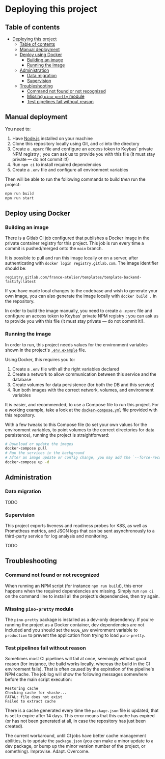 # Deploying this project

## Table of contents

- [Deploying this project](#deploying-this-project)
  - [Table of contents](#table-of-contents)
  - [Manual deployment](#manual-deployment)
  - [Deploy using Docker](#deploy-using-docker)
    - [Building an image](#building-an-image)
    - [Running the image](#running-the-image)
  - [Administration](#administration)
    - [Data migration](#data-migration)
    - [Supervision](#supervision)
  - [Troubleshooting](#troubleshooting)
    - [Command not found or not recognized](#command-not-found-or-not-recognized)
    - [Missing `pino-pretty` module](#missing-pino-pretty-module)
    - [Test pipelines fail without reason](#test-pipelines-fail-without-reason)

## Manual deployment

You need to:

1. Have [Node.js](https://nodejs.org/en/) installed on your machine
2. Clone this repository locally using Git, and `cd` into the directory
3. Create a `.npmrc` file and configure an access token to Keybas' private NPM registry ;
   you can ask us to provide you with this file (it must stay private — do not commit it!)
4. Run `npm ci` to install required dependencies
5. Create a `.env` file and configure all environment variables

Then will be able to run the following commands to build _then_ run the project:

```sh
npm run build
npm run start
```

## Deploy using Docker

### Building an image

There is a Gitlab CI job configured that publishes a Docker image in the private container
registry for this project. This job is run every time a commit is pushed/merged onto the
`main` branch.

It is possible to pull and run this image locally or on a server, after authenticating
with `docker login registry.gitlab.com`. The image identifier should be:

```text
registry.gitlab.com/france-atelier/templates/template-backend-fastify:latest
```

If you have made local changes to the codebase and wish to generate your own image,
you can also generate the image locally with `docker build .` in the repository.

In order to build the image manually, you need to create a `.npmrc` file and
configure an access token to Keybas' private NPM registry ; you can ask us to provide
you with this file (it must stay private — do not commit it!).

### Running the image

In order to run, this project needs values for the environment
variables shown in the project's [`.env.example`](./.env.example) file.

Using Docker, this requires you to:

1. Create a `.env` file with all the right variables declared
2. Create a network to allow communication between this service and the database
3. Create volumes for data persistence (for both the DB and this service)
4. Run both images with the correct network, volumes, and environment variables

It is easier, and recommended, to use a Compose file to run this project.
For a working example, take a look at the [`docker-compose.yml`](docker-compose.yml)
file provided with this repository.

With a few tweaks to this Compose file (to set your own values for the environment
variables, to point volumes to the correct directories for data persistence), running
the project is straightforward:

```sh
# Download or update the images
docker-compose pull
# Run the services in the background
# After an image update or config change, you may add the `--force-recreate` flag
docker-compose up -d
```

## Administration

### Data migration

TODO

### Supervision

This project exports liveness and readiness probes for K8S, as well as Prometheus
metrics, and JSON logs that can be sent asynchronously to a third-party service
for log analysis and monitoring.

TODO

## Troubleshooting

### Command not found or not recognized

When running an NPM script (for instance `npm run build`), this error happens
when the required dependencies are missing. Simply run `npm ci` on the command
line to install all the project's dependencies, then try again.

### Missing `pino-pretty` module

The `pino-pretty` package is installed as a dev-only dependency. If you're running
the project as a Docker container, dev dependencies are not included and you should
set the `NODE_ENV` environment variable to `production` to prevent the application
from trying to load `pino-pretty`.

### Test pipelines fail without reason

Sometimes most CI pipelines will fail at once, seemingly without good reason (for
instance, the build works locally, whereas the build in the CI environment fails).
That is often caused by the expiration of the pipeline's NPM cache. The job log
will show the following messages somewhere before the main script execution:

```text
Restoring cache
Checking cache for <hash>...
FATAL: file does not exist
Failed to extract cache
```

There is a cache generated every time the `package.json` file is updated, that is set
to expire after 14 days. This error means that this cache has expired (or has not been
generated at all, in case the repository has just been created).

The current workaround, until CI jobs have better cache management abilities, is to
update the `package.json` (you can make a minor update to a dev package, or bump up
the minor version number of the project, or something). Improvise. Adapt. Overcome.
